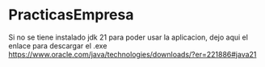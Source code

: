 # PracticasEmpresa
Si no se tiene instalado jdk 21 para poder usar la aplicacion, dejo aqui el enlace para descargar el .exe https://www.oracle.com/java/technologies/downloads/?er=221886#java21
